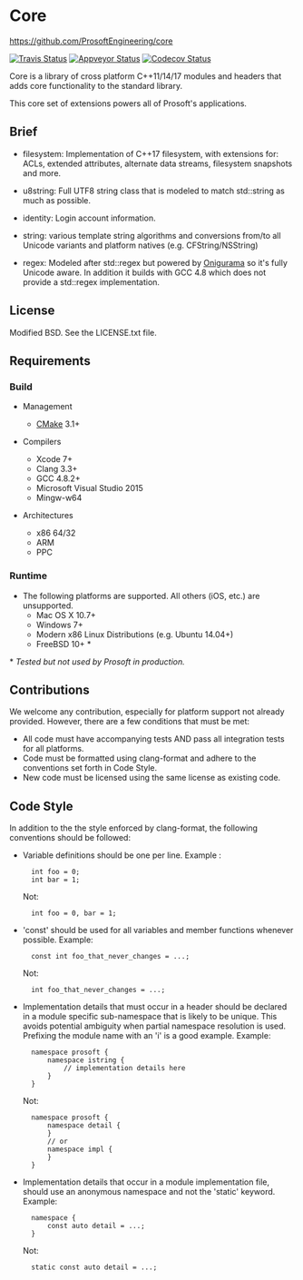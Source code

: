 # Core

<https://github.com/ProsoftEngineering/core>

[![Travis Status](https://travis-ci.org/ProsoftEngineering/core.svg?branch=master)](https://travis-ci.org/ProsoftEngineering/core) [![Appveyor Status](https://ci.appveyor.com/api/projects/status/pjmfq9eqmtiywxh4?branch=master&svg=true)](https://ci.appveyor.com/project/bdb/core) [![Codecov Status](https://codecov.io/github/ProsoftEngineering/core/coverage.svg?branch=master)](https://codecov.io/github/ProsoftEngineering/core)

Core is a library of cross platform C++11/14/17 modules and headers that adds core functionality to the standard library.

This core set of extensions powers all of Prosoft's applications.

## Brief

* filesystem: Implementation of C++17 filesystem, with extensions for: ACLs, extended attributes, alternate data streams, filesystem snapshots and more.

* u8string: Full UTF8 string class that is modeled to match std::string as much as possible.

* identity: Login account information.

* string: various template string algorithms and conversions from/to all Unicode variants and platform natives (e.g. CFString/NSString)

* regex: Modeled after std::regex but powered by [Onigurama](https://github.com/kkos/oniguruma) so it's fully Unicode aware. In addition it builds with GCC 4.8 which does not provide a std::regex implementation.

## License

Modified BSD. See the LICENSE.txt file.

## Requirements

### Build

* Management
	* [CMake](https://cmake.org) 3.1+

* Compilers
	* Xcode 7+
	* Clang 3.3+
	* GCC 4.8.2+
	* Microsoft Visual Studio 2015
	* Mingw-w64

* Architectures
	* x86 64/32
	* ARM
	* PPC

### Runtime

* The following platforms are supported. All others (iOS, etc.) are unsupported.
	* Mac OS X 10.7+
	* Windows 7+
	* Modern x86 Linux Distributions (e.g. Ubuntu 14.04+)
	* FreeBSD 10+ *
	
\* *Tested but not used by Prosoft in production.*

## Contributions

We welcome any contribution, especially for platform support not already provided. However, there are a few conditions that must be met:

* All code must have accompanying tests AND pass all integration tests for all platforms.
* Code must be formatted using clang-format and adhere to the conventions set forth in Code Style.
* New code must be licensed using the same license as existing code.

## Code Style

In addition to the the style enforced by clang-format, the following conventions should be followed:

* Variable definitions should be one per line. Example :

		int foo = 0;
		int bar = 1;
		
	Not:
	
		int foo = 0, bar = 1;


* 'const' should be used for all variables and member functions whenever possible. Example:

		const int foo_that_never_changes = ...;
		
	Not:
	
		int foo_that_never_changes = ...;

* Implementation details that must occur in a header should be declared in a module specific sub-namespace that is likely to be unique. This avoids potential ambiguity when partial namespace resolution is used. Prefixing the module name with an 'i' is a good example. Example:

		namespace prosoft {
			namespace istring {
				// implementation details here
			}
		}
		
	Not:
		
		namespace prosoft {
			namespace detail {
			}
			// or
			namespace impl {
			}
		}

* Implementation details that occur in a module implementation file, should use an anonymous namespace and not the 'static' keyword. Example:
	
		namespace {
			const auto detail = ...;
		}

	Not:
		
		static const auto detail = ...;

